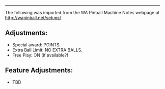 ***
The following was imported from the WA Pinball Machine Notes webpage at http://wapinball.net/setups/
## Adjustments:
-   Special award: POINTS.
-   Extra Ball Limit: NO EXTRA BALLS.
-   Free Play: ON (if available?)
## Feature Adjustments:
-   TBD
